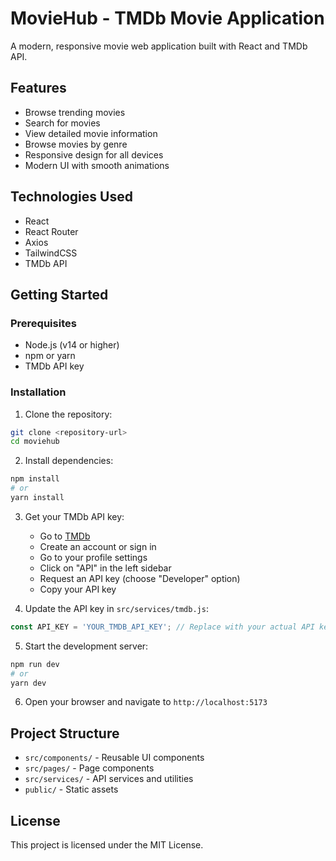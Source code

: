 # MovieHub - TMDb Movie Application

A modern, responsive movie web application built with React and TMDb API.

## Features

- Browse trending movies
- Search for movies
- View detailed movie information
- Browse movies by genre
- Responsive design for all devices
- Modern UI with smooth animations

## Technologies Used

- React
- React Router
- Axios
- TailwindCSS
- TMDb API

## Getting Started

### Prerequisites

- Node.js (v14 or higher)
- npm or yarn
- TMDb API key

### Installation

1. Clone the repository:
```bash
git clone <repository-url>
cd moviehub
```

2. Install dependencies:
```bash
npm install
# or
yarn install
```

3. Get your TMDb API key:
   - Go to [TMDb](https://www.themoviedb.org/)
   - Create an account or sign in
   - Go to your profile settings
   - Click on "API" in the left sidebar
   - Request an API key (choose "Developer" option)
   - Copy your API key

4. Update the API key in `src/services/tmdb.js`:
```javascript
const API_KEY = 'YOUR_TMDB_API_KEY'; // Replace with your actual API key
```

5. Start the development server:
```bash
npm run dev
# or
yarn dev
```

6. Open your browser and navigate to `http://localhost:5173`

## Project Structure

- `src/components/` - Reusable UI components
- `src/pages/` - Page components
- `src/services/` - API services and utilities
- `public/` - Static assets

## License

This project is licensed under the MIT License.
